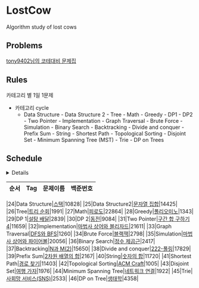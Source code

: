# LostCow
Algorithm study of lost cows

## Problems
[tony9402님의 코테대비 문제집](https://github.com/tony9402/baekjoon#-%EC%A4%91%EC%9A%94%EF%B8%8F%EF%B8%8F-)

## Rules

카테고리 별 1일 1문제

* 카테고리 cycle
    - Data Structure - Data Structure 2 - Tree - Math - Greedy - DP1 - DP2 - Two Pointer - Implementation - Graph Traversal - Brute Force - Simulation - Binary Search - Backtracking - Divide and conquer - Prefix Sum - String - Shortest Path - Topological Sorting - Disjoint Set - Minimum Spanning Tree (MST) - Trie - DP on Trees

## Schedule

<details>
|순서|Tag|문제이름|백준번호|
|:--:|:--:|:--:|:--:|
|1|Data Structure|[요세푸스 문제](https://www.acmicpc.net/problem/1158)|1158|
|2|Data Structure2|[나는야 포켓몬 마스터 이다솜](https://www.acmicpc.net/problem/1620)|1620|
|3|Tree|[트리의 부모 찾기](https://www.acmicpc.net/problem/11725)|11725|
|4|Math|[공약수](https://www.acmicpc.net/problem/5618)|5618|
|5|Greedy|[거스름돈](https://www.acmicpc.net/problem/14916)|14916|
|6|DP 1|[피보나치수5](https://www.acmicpc.net/problem/10870)|10870|
|7|DP 2|[주지수](https://www.acmicpc.net/problem/15724)|15724|
|8|Two Pointer|[배열합치기](https://www.acmicpc.net/problem/11728)|11728|
|9|Implementation|[상어초등학교](https://www.acmicpc.net/problem/21608)|21608|
|10|Graph Traversal|[바이러스](https://www.acmicpc.net/problem/2606)|2606|
|11|Brute Force|[피로도](https://www.acmicpc.net/problem/22864)|22864|
|12|Simulation|[인구이동](https://www.acmicpc.net/problem/16234)|16234|
|13|Binary Search|[수들의합](https://www.acmicpc.net/problem/1789)|1789|
|14|Backtracking|[N과 M(1)](https://www.acmicpc.net/problem/15649)|15649|
|15|Divide and conquer|[색종이 만들기](https://www.acmicpc.net/problem/2630)|2630|
|16|Prefix Sum|[귀찮아 (SIB)](https://www.acmicpc.net/problem/14929)|14929|
|17|String|[경고](https://www.acmicpc.net/problem/3029)|3029|
|18|Shortest Path|[특정 거리의 도시 찾기](https://www.acmicpc.net/problem/18352)|18352|
|19|Topological Sorting|[선수과목](https://www.acmicpc.net/problem/14567)|14567|
|20|Disjoint Set|[집합의 표현](https://www.acmicpc.net/problem/1717)|1717|
|21|Minimum Spanning Tree|[최소 스패닝 트리](https://www.acmicpc.net/problem/1197)|1197|
|22|Trie|[문자열 집합](https://www.acmicpc.net/problem/14425)|14425|
|23|DP on Trees|[트리와 쿼리](https://www.acmicpc.net/problem/15681)|15681|
</details>

|순서|Tag|문제이름|백준번호|
|:--:|:--:|:--:|:--:|

|24|Data Structure|[스택](https://www.acmicpc.net/problem/10828)|10828|
|25|Data Structure2|[문자열 집합](https://www.acmicpc.net/problem/14425)|14425|
|26|Tree|[트리 순회](https://www.acmicpc.net/problem/1991)|1991|
|27|Math|[피로도](https://www.acmicpc.net/problem/22864)|22864|
|28|Greedy|[폴리오미노](https://www.acmicpc.net/problem/1343)|1343|
|29|DP 1|[설탕 배달](https://www.acmicpc.net/problem/2839)|2839|
|30|DP 2|[동전](https://www.acmicpc.net/problem/9084)|9084|
|31|Two Pointer|[구간 합 구하기 4](https://www.acmicpc.net/problem/11659)|11659|
|32|Implementation|[마법사 상어와 블리자드](https://www.acmicpc.net/problem/21611)|21611|
|33|Graph Traversal|[DFS와 BFS](https://www.acmicpc.net/problem/1260)|1260|
|34|Brute Force|[블랙잭](https://www.acmicpc.net/problem/2798)|2798|
|35|Simulation|[마법사 상어와 파이어볼](https://www.acmicpc.net/problem/20056)|20056|
|36|Binary Search|[정수 제곱근](https://www.acmicpc.net/problem/2417)|2417|
|37|Backtracking|[N과 M(2)](https://www.acmicpc.net/problem/15650)|15650|
|38|Divide and conquer|[222-풀링](https://www.acmicpc.net/problem/17829)|17829|
|39|Prefix Sum|[2차원 배열의 합](https://www.acmicpc.net/problem/2167)|2167|
|40|String|[숫자의 합](https://www.acmicpc.net/problem/11720)|11720|
|41|Shortest Path|[경로 찾기](https://www.acmicpc.net/problem/11403)|11403|
|42|Topological Sorting|[ACM Craft](https://www.acmicpc.net/problem/1005)|1005|
|43|Disjoint Set|[여행 가자](https://www.acmicpc.net/problem/1976)|1976|
|44|Minimum Spanning Tree|[네트워크 연결](https://www.acmicpc.net/problem/1922)|1922|
|45|Trie|[사회망 서비스(SNS)](https://www.acmicpc.net/problem/2533)|2533|
|46|DP on Tree|[생태학](https://www.acmicpc.net/problem/4358)|4358|

